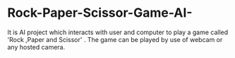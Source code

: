 # Rock-Paper-Scissor-Game-AI-
It is AI project which interacts with user and computer to play a game called 'Rock ,Paper and Scissor' . The game can be played by use of webcam or any hosted camera.
